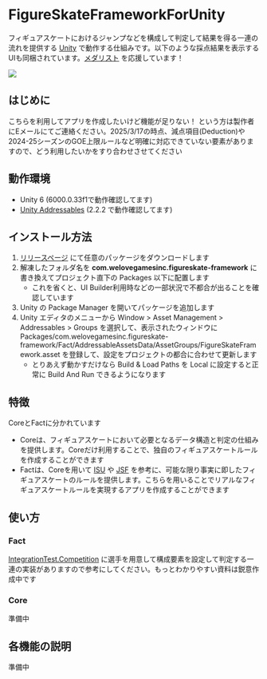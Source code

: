 # FigureSkateFrameworkForUnity

フィギュアスケートにおけるジャンプなどを構成して判定して結果を得る一連の流れを提供する [Unity](https://unity.com/) で動作する仕組みです。以下のような採点結果を表示するUIも同梱されています。[メダリスト](https://afternoon.kodansha.co.jp/c/medalist/) を応援しています！

![](https://github.com/user-attachments/assets/9ac07e5c-74f3-43b8-9633-12786301212d)

## はじめに

こちらを利用してアプリを作成したいけど機能が足りない！ という方は製作者にEメールにてご連絡ください。2025/3/17の時点、減点項目(Deduction)や2024-25シーズンのGOE上限ルールなど明確に対応できていない要素がありますので、どう利用したいかをすり合わせさせてください

## 動作環境

- Unity 6 (6000.0.33f1で動作確認してます)
- [Unity Addressables](https://docs.unity3d.com/Packages/com.unity.addressables@2.2/manual/index.html) (2.2.2 で動作確認してます)

## インストール方法

1. [リリースページ](https://github.com/wlg-shinya/FigureSkateFrameworkForUnity/releases) にて任意のパッケージをダウンロードします
2. 解凍したフォルダ名を **com.welovegamesinc.figureskate-framework** に書き換えてプロジェクト直下の Packages 以下に配置します
    - これを省くと、UI Builder利用時などの一部状況で不都合が出ることを確認しています
3. Unity の Package Manager を開いてパッケージを追加します
4. Unity エディタのメニューから Window > Asset Management > Addressables > Groups を選択して、表示されたウィンドウに Packages/com.welovegamesinc.figureskate-framework/Fact/AddressableAssetsData/AssetGroups/FigureSkateFramework.asset を登録して、設定をプロジェクトの都合に合わせて更新します
    - とりあえず動かすだけなら Build & Load Paths を Local に設定すると正常に Build And Run できるようになります

## 特徴

CoreとFactに分かれています
- Coreは、フィギュアスケートにおいて必要となるデータ構造と判定の仕組みを提供します。Coreだけ利用することで、独自のフィギュアスケートルールを作成することができます
- Factは、Coreを用いて [ISU](https://current.isu.org/) や [JSF](https://www.jsfresults.com/index.htm) を参考に、可能な限り事実に即したフィギュアスケートのルールを提供します。こちらを用いることでリアルなフィギュアスケートルールを実現するアプリを作成することができます

## 使い方
### Fact
[IntegrationTest.Competition](https://github.com/wlg-shinya/FigureSkateFrameworkForUnity/blob/d38c282963d525bbf30f65f22f628cc72b6632b4/Tests/Fact/Runtime/IntegrationTest.cs#L21) に選手を用意して構成要素を設定して判定する一連の実装がありますので参考にしてください。もっとわかりやすい資料は鋭意作成中です

### Core

準備中

## 各機能の説明

準備中

